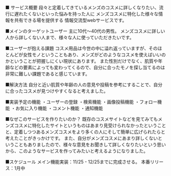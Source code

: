 ■ サービス概要
段々と定着してきているメンズのコスメに詳しくなりたい、流行に遅れたくないといった悩みを持った人に
メンズコスメに特化した様々な情報を共有できる場を提供する
情報交流型webサービスです。

■メインのターゲットユーザー
主に10代〜40代の男性。
メンズコスメに詳しい人から詳しくない人まで、様々な人に使っていただきたいです。

■ユーザーが抱える課題
コスメ用品は今世の中に溢れ返っていますが、そのほとんどが女性モノということもあり、メンズがどのようなコスメを使えばいいのかということが把握しにくい現状にあります。
また性別だけでなく、肌質や年齢などの要素によっても変わってくるので、自分に合ったモノを探し当てるのは非常に難しい課題であると感じています。

■解決方法
自分と近い肌質や年齢の人の意見や投稿を参考にすることで、自分に合ったコスメが見つけやすくなると考えました。

■実装予定の機能
・ユーザーの登録
・検索機能
・画像投稿機能
・フォロー機能
・お気に入り機能
・コメント機能
・通知機能

■なぜこのサービスを作りたいのか？
既存のコスメサイトなどを見てみてもメンズコスメに特化したサイトというものはあまり見受けられなかったということと、定着しつつあるメンズコスメをより多くの人にそして簡単に広げられたらと考えたことがきっかけです。
また、自分がメンズコスメにあまり詳しくないということもありましたので、様々な意見をお聞きして詳しくなりたいという思いから、このようなサービスを作ってみたいと考えるようになりました。

■スケジュール
メイン機能実装：11/25 - 12/25までに完成させる。
本番リリース：1月中
